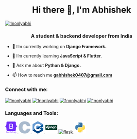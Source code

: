 <h1 align="center">Hi there 👋, I'm Abhishek</h1>
<p align="left"> <a href="https://twitter.com/1nonlyabhi" target="blank"><img src="https://img.shields.io/twitter/follow/1nonlyabhi?logo=twitter&style=for-the-badge" alt="1nonlyabhi" /></a> </p>

<h3 align="center">A student & backend developer from India</h3>


- 🔭 I’m currently working on **Django Framework.**

- 🌱 I’m currently learning **JavaScript & Flutter.**

- 💬 Ask me about **Python & Django.**

- 📫 How to reach me **gabhishek0407@gmail.com**

<h3 align="left">Connect with me:</h3>
<p align="left">
<a href="https://twitter.com/1nonlyabhi" target="blank"><img align="center" src="https://cdn.jsdelivr.net/npm/simple-icons@3.0.1/icons/twitter.svg" alt="1nonlyabhi" height="30" width="40" /></a>
<a href="https://linkedin.com/in/1nonlyabhi" target="blank"><img align="center" src="https://cdn.jsdelivr.net/npm/simple-icons@3.0.1/icons/linkedin.svg" alt="1nonlyabhi" height="30" width="40" /></a>
<a href="https://fb.com/1nonlyabhi" target="blank"><img align="center" src="https://cdn.jsdelivr.net/npm/simple-icons@3.0.1/icons/facebook.svg" alt="1nonlyabhi" height="30" width="40" /></a>
<a href="https://instagram.com/1nonlyabhi" target="blank"><img align="center" src="https://cdn.jsdelivr.net/npm/simple-icons@3.0.1/icons/instagram.svg" alt="1nonlyabhi" height="30" width="40" /></a>
</p>

<h3 align="left">Languages and Tools:</h3>
<p align="left"> <a href="https://getbootstrap.com" target="_blank"> <img src="https://raw.githubusercontent.com/devicons/devicon/master/icons/bootstrap/bootstrap-plain-wordmark.svg" alt="bootstrap" width="40" height="40"/> </a> <a href="https://www.cprogramming.com/" target="_blank"> <img src="https://raw.githubusercontent.com/devicons/devicon/master/icons/c/c-original.svg" alt="c" width="40" height="40"/> </a> <a href="https://www.w3schools.com/cpp/" target="_blank"> <img src="https://raw.githubusercontent.com/devicons/devicon/master/icons/cplusplus/cplusplus-original.svg" alt="cplusplus" width="40" height="40"/> </a> <a href="https://www.djangoproject.com/" target="_blank"> <img src="https://raw.githubusercontent.com/devicons/devicon/master/icons/django/django-original.svg" alt="django" width="40" height="40"/> </a> <a href="https://flask.palletsprojects.com/" target="_blank"> <img src="https://www.vectorlogo.zone/logos/pocoo_flask/pocoo_flask-icon.svg" alt="flask" width="40" height="40"/> </a> <a href="https://www.python.org" target="_blank"> <img src="https://raw.githubusercontent.com/devicons/devicon/master/icons/python/python-original.svg" alt="python" width="40" height="40"/> </a> </p>
